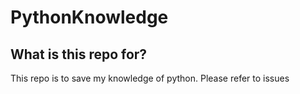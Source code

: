 # PythonKnowledge

## What is this repo for?
This repo is to save my knowledge of python.
Please refer to issues
